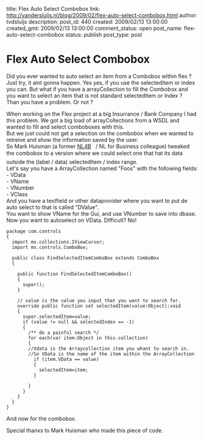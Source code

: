 title: Flex Auto Select Combobox
link: http://vandersluijs.nl/blog/2009/02/flex-auto-select-combobox.html
author: tvdsluijs
description: 
post_id: 440
created: 2009/02/13 13:00:00
created_gmt: 2009/02/13 13:00:00
comment_status: open
post_name: flex-auto-select-combobox
status: publish
post_type: post

# Flex Auto Select Combobox

Did you ever wanted to auto select an item from a Combobox within flex ?  
Just try, it aint gonna happen. Yes yes, if you use the selectedItem or index you can. But what if you have a arrayCollection to fill the Combobox and you want to select an item that is not standard selectedItem or Index ?  
Than you have a problem. Or not ?  
  
  
When working on the Flex project at a big Insurrance / Bank Company I had this problem. We got a big load of arrayCollections from a WSDL and wanted to fill and select comboboxes with this.  
But we just could not get a selection on the combobox when we wanted to retreive and show the information saved by the user.  
So Mark Huisman (a former [NL4B](http://www.nl4b.nl/)   / NL for Business colleague) tweaked the combobox to a version where we could select one that hat its data outside the (label / data) selectedItem / index range.  
Let's say you have a ArrayCollection named "Foos" with the following fields: - VData   
\- VName   
\- VNumber   
\- VClass  
And you have a textfield or other dataprovider where you want to put de auto select to that is called "DValue".  
You want to show VName for the Gui, and use VNumber to save into dbase. Now you want to autoselect on VData. Difficult? No!  

    
    
    package com.controls  
    {  
      import mx.collections.IViewCursor;  
      import mx.controls.ComboBox;  
      
      public class FindSelectedItemComboBox extends ComboBox  
      {  
      
        public function FindSelectedItemComboBox()  
        {  
          super();  
        }  
      
        // value is the value you input that you want to search for.  
        override public function set selectedItem(value:Object):void  
        {  
          super.selectedItem=value;  
          if (value != null && selectedIndex == -1)  
          {  
            /** do a painful search */  
            for each(var item:Object in this.collection)  
            {  
            //Vdata is the Arraycollection item you whant to search in.  
            //So VData is the name of the item within the ArrayCollection  
              if (item.VData == value)  
              {  
                selectedItem=item;  
              }  
      
            }  
          }  
        }  
      }  
    }  
    

  
And now for the combobox.  



  
Special thanxs to Mark Huisman who made this piece of code.